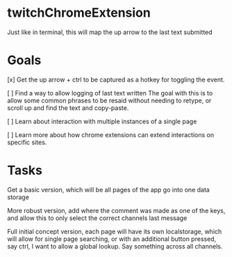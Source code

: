 # twitchChromeExtension
Just like in terminal, this will map the up arrow to the last text submitted

# Goals
[x] Get the up arrow + ctrl to be captured as a hotkey for toggling the event.

[ ] Find a way to allow logging of last text written
  The goal with this is to allow some common phrases to be resaid without needing to retype, or scroll up and find the text and copy-paste.

[ ] Learn about interaction with multiple instances of a single page

[ ] Learn more about how chrome extensions can extend interactions on specific sites.

# Tasks
Get a basic version, which will be all pages of the app go into one data storage

More robust version, add where the comment was made as one of the keys, and allow this to only select the correct channels last message

Full initial concept version, each page will have its own localstorage, which will allow for single page searching, or with an additional button pressed, say ctrl, I want to allow a global lookup. Say something across all channels.
